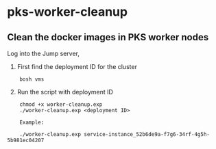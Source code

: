 # pks-worker-cleanup

## Clean the docker images in PKS worker nodes

Log into the Jump server,

1. First find the deployment ID for the cluster
```
    bosh vms
```

2. Run the script with deployment ID
```
    chmod +x worker-cleanup.exp
    ./worker-cleanup.exp <deployment ID>
    
    Example:
    
    ./worker-cleanup.exp service-instance_52b6de9a-f7g6-34rf-4g5h-5b981ec04207
```